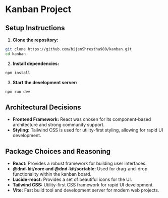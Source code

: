 # Kanban Project

## Setup Instructions

1. **Clone the repository:**

```sh
git clone https://github.com/bijenShrestha980/kanban.git
cd kanban
```

2. **Install dependencies:**

```sh
npm install
```

3. **Start the development server:**

```sh
npm run dev
```

## Architectural Decisions

- **Frontend Framework:** React was chosen for its component-based architecture and strong community support.
- **Styling:** Tailwind CSS is used for utility-first styling, allowing for rapid UI development.

## Package Choices and Reasoning

- **React:** Provides a robust framework for building user interfaces.
- **@dnd-kit/core and @dnd-kit/sortable:** Used for drag-and-drop functionality within the kanban board.
- **Lucide-react:** Provides a set of beautiful icons for the UI.
- **Tailwind CSS:** Utility-first CSS framework for rapid UI development.
- **Vite:** Fast build tool and development server for modern web projects.
